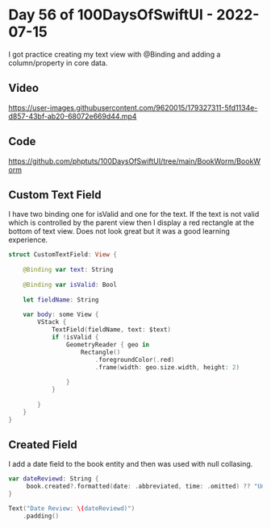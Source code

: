 # Day 56 of 100DaysOfSwiftUI - 2022-07-15

I got practice creating my text view with @Binding and adding a column/property in core data.

## Video

https://user-images.githubusercontent.com/9620015/179327311-5fd1134e-d857-43bf-ab20-68072e669d44.mp4

## Code

https://github.com/phptuts/100DaysOfSwiftUI/tree/main/BookWorm/BookWorm

## Custom Text Field

I have two binding one for isValid and one for the text.  If the text is not valid which is controlled by the parent view then I display a red rectangle at the bottom of text view.  Does not look great but it was a good learning experience.

```swift
struct CustomTextField: View {
    
    @Binding var text: String 
    
    @Binding var isValid: Bool
    
    let fieldName: String
    
    var body: some View {
        VStack {
            TextField(fieldName, text: $text)
            if !isValid {
                GeometryReader { geo in
                    Rectangle()
                        .foregroundColor(.red)
                        .frame(width: geo.size.width, height: 2)
                        
                }
            }
            
        }
    }
}
```



## Created Field

I add a date field to the book entity and then was used with null collasing.

```swift
var dateReviewd: String {
     book.created?.formatted(date: .abbreviated, time: .omitted) ?? "Unknown Date"
}

Text("Date Review: \(dateReviewd)")
    .padding()
```
